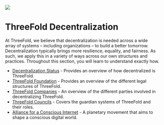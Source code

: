 
![](img/welcomepage.jpg)

# ThreeFold Decentralization

At ThreeFold, we believe that decentralization is needed across a wide array of systems – including organizations – to build a better tomorrow. Decentralization typically brings more resilience, equality, and fairness. As such, we apply this in a variety of ways across our own structures and practices. Throughout this section, you will learn to understand exactly how.

- [Decentralization Status](decentralization_status) - Provides an overview of how decentralized is ThreeFold. 
- [ThreeFold Foundation](threefold_foundation) - Provides an overview of the different legal structures of ThreeFold.
- [ThreeFold Companies](threefold_companies) - An overview of the different parties involved in decentralizing ThreeFold.
- [ThreeFold Councils](threefold_councils) - Covers the guardian systems of ThreeFold and their roles.
- [Alliance for a Conscious Internet](aci) - A planetary movement that aims to shape a conscious digital world.


<!-- - [Polls](tf_polls) -->
